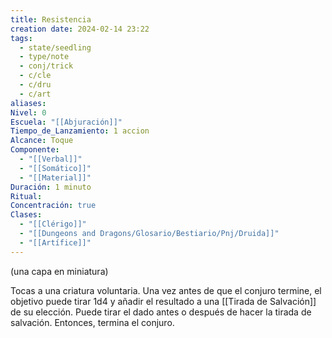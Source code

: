 ```yaml
---
title: Resistencia
creation date: 2024-02-14 23:22
tags:
  - state/seedling
  - type/note
  - conj/trick
  - c/cle
  - c/dru
  - c/art
aliases: 
Nivel: 0
Escuela: "[[Abjuración]]"
Tiempo_de_Lanzamiento: 1 accion
Alcance: Toque
Componente:
  - "[[Verbal]]"
  - "[[Somático]]"
  - "[[Material]]"
Duración: 1 minuto
Ritual: 
Concentración: true
Clases:
  - "[[Clérigo]]"
  - "[[Dungeons and Dragons/Glosario/Bestiario/Pnj/Druida]]"
  - "[[Artífice]]"
---
```


(una capa en miniatura)

Tocas a una criatura voluntaria. Una vez antes de que el conjuro termine, el objetivo puede tirar 1d4 y añadir el resultado a una [[Tirada de Salvación]] de su elección. Puede tirar el dado antes o después de hacer la tirada de salvación. Entonces, termina el conjuro.